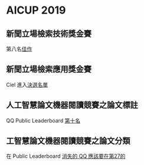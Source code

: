 # AICUP 2019

## 新聞立場檢索技術獎金賽

第八名[佳作](https://moeaincu.wixsite.com/aicup/post/%E3%80%90ai-cup-2019%E3%80%91%E6%96%B0%E8%81%9E%E7%AB%8B%E5%A0%B4%E6%AA%A2%E7%B4%A2%E6%8A%80%E8%A1%93%E7%8D%8E%E9%87%91%E8%B3%BD-%E6%9C%80%E7%B5%82%E5%BE%97%E7%8D%8E%E5%90%8D%E5%96%AE%E6%81%AD%E8%B3%80%E4%BB%A5%E4%B8%8B%E5%BE%97%E7%8D%8E%E8%80%85%EF%BC%81%EF%BC%81%EF%BC%81)

## 新聞立場檢索應用獎金賽

Ciel 進入[決選名單](https://aidea-web.tw/topic/6c6ecbdd-fe03-4592-a81c-0805ec823ce3)

## 人工智慧論文機器閱讀競賽之論文標註

QQ Public Leaderboard [第十名](https://tbrain.trendmicro.com.tw/Competitions/Details/8)

## 工智慧論文機器閱讀競賽之論文分類

在 Public Leaderboard [消失的 QQ 應該要在第27的](https://tbrain.trendmicro.com.tw/Competitions/Details/9)
